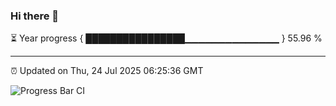### Hi there 👋

⏳ Year progress { ████████████████▁▁▁▁▁▁▁▁▁▁▁▁▁▁ } 55.96 %

---

⏰ Updated on Thu, 24 Jul 2025 06:25:36 GMT

![Progress Bar CI](https://github.com/liununu/liununu/workflows/Progress%20Bar%20CI/badge.svg)
